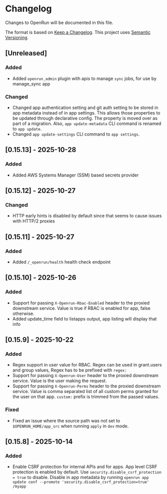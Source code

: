 # Changelog

Changes to OpenRun will be documented in this file.

The format is based on [Keep a Changelog](https://keepachangelog.com/en/1.1.0/).
This project uses [Semantic Versioning](https://semver.org/spec/v2.0.0.html).

## [Unreleased]

### Added

- Added `openrun_admin` plugin with apis to manage `sync` jobs, for use by manage_sync app

### Changed

- Changed app authentication setting and git auth setting to be stored in app metadata instead of in app settings. This allows those properties to be updated through declarative config. The property is moved over as part of a migration. Also, `app update-metadata` CLI command is renamed to `app update`.
- Changed `app update-settings` CLI command to `app settings`.

## [0.15.13] - 2025-10-28

### Added

- Added AWS Systems Manager (SSM) based secrets provider

## [0.15.12] - 2025-10-27

### Changed

- HTTP early hints is disabled by default since that seems to cause issues with HTTP/2 proxies

## [0.15.11] - 2025-10-27

### Added

- Added `/_openrun/health` health check endpoint

## [0.15.10] - 2025-10-26

### Added

- Support for passing `X-Openrun-Rbac-Enabled` header to the proxied downstream service. Value is true if RBAC is enabled for app, false otherwise.
- Added update_time field to listapps output, app listing will display that info

## [0.15.9] - 2025-10-22

### Added

- Regex support in user value for RBAC. Regex can be used in grant.users and group values, Regex has to be prefixed with `regex:`
- Support for passing `X-Openrun-User` header to the proxied downstream service. Value is the user making the request.
- Support for passing `X-Openrun-Perms` header to the proxied downstream service. Value is comma separated list of all custom perms granted for the user on that app. `custom:` prefix is trimmed from the passed values.

### Fixed

- Fixed an issue where the source path was not set to `$OPENRUN_HOME/app_src` when running `apply` in `dev` mode.

## [0.15.8] - 2025-10-14

### Added

- Enable CSRF protection for internal APIs and for apps. App level CSRF protection is enabled by default.
  Use `security.disable_csrf_protection = true` to disable. Disable in app metadata by running
  `openrun app update conf --promote 'security.disable_csrf_protection=true' /myapp`
